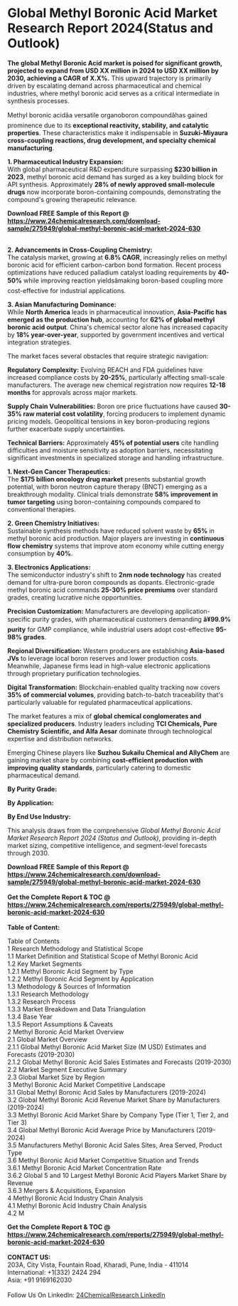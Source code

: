 <h1>Global Methyl Boronic Acid Market Research Report 2024(Status and Outlook)</h1><p><strong>The global Methyl Boronic Acid market is poised for significant growth, projected to expand from USD XX million in 2024 to USD XX million by 2030, achieving a CAGR of X.X%.</strong> This upward trajectory is primarily driven by escalating demand across pharmaceutical and chemical industries, where methyl boronic acid serves as a critical intermediate in synthesis processes.</p><p>Methyl boronic acidâa versatile organoboron compoundâhas gained prominence due to its <strong>exceptional reactivity, stability, and catalytic properties</strong>. These characteristics make it indispensable in <strong>Suzuki-Miyaura cross-coupling reactions, drug development, and specialty chemical manufacturing</strong>.</p><p><strong>1. Pharmaceutical Industry Expansion:</strong><br>
With global pharmaceutical R&amp;D expenditure surpassing <strong>$230 billion in 2023</strong>, methyl boronic acid demand has surged as a key building block for API synthesis. Approximately <strong>28% of newly approved small-molecule drugs</strong> now incorporate boron-containing compounds, demonstrating the compound's growing therapeutic relevance.</p><div><b>Download FREE Sample of this Report @ 
            <a href="https://www.24chemicalresearch.com/download-sample/275949/global-methyl-boronic-acid-market-2024-630">
            https://www.24chemicalresearch.com/download-sample/275949/global-methyl-boronic-acid-market-2024-630</a></b></div><br><p><strong>2. Advancements in Cross-Coupling Chemistry:</strong><br>
The catalysis market, growing at <strong>6.8% CAGR</strong>, increasingly relies on methyl boronic acid for efficient carbon-carbon bond formation. Recent process optimizations have reduced palladium catalyst loading requirements by <strong>40-50%</strong> while improving reaction yieldsâmaking boron-based coupling more cost-effective for industrial applications.</p><p><strong>3. Asian Manufacturing Dominance:</strong><br>
While <strong>North America</strong> leads in pharmaceutical innovation, <strong>Asia-Pacific has emerged as the production hub</strong>, accounting for <strong>62% of global methyl boronic acid output</strong>. China's chemical sector alone has increased capacity by <strong>18% year-over-year</strong>, supported by government incentives and vertical integration strategies.</p><p>The market faces several obstacles that require strategic navigation:</p><p><strong>Regulatory Complexity:</strong> Evolving REACH and FDA guidelines have increased compliance costs by <strong>20-25%</strong>, particularly affecting small-scale manufacturers. The average new chemical registration now requires <strong>12-18 months</strong> for approvals across major markets.</p><p><strong>Supply Chain Vulnerabilities:</strong> Boron ore price fluctuations have caused <strong>30-35% raw material cost volatility</strong>, forcing producers to implement dynamic pricing models. Geopolitical tensions in key boron-producing regions further exacerbate supply uncertainties.</p><p><strong>Technical Barriers:</strong> Approximately <strong>45% of potential users</strong> cite handling difficulties and moisture sensitivity as adoption barriers, necessitating significant investments in specialized storage and handling infrastructure.</p><p><strong>1. Next-Gen Cancer Therapeutics:</strong><br>
The <strong>$175 billion oncology drug market</strong> presents substantial growth potential, with boron neutron capture therapy (BNCT) emerging as a breakthrough modality. Clinical trials demonstrate <strong>58% improvement in tumor targeting</strong> using boron-containing compounds compared to conventional therapies.</p><p><strong>2. Green Chemistry Initiatives:</strong><br>
Sustainable synthesis methods have reduced solvent waste by <strong>65%</strong> in methyl boronic acid production. Major players are investing in <strong>continuous flow chemistry</strong> systems that improve atom economy while cutting energy consumption by <strong>40%</strong>.</p><p><strong>3. Electronics Applications:</strong><br>
The semiconductor industry's shift to <strong>2nm node technology</strong> has created demand for ultra-pure boron compounds as dopants. Electronic-grade methyl boronic acid commands <strong>25-30% price premiums</strong> over standard grades, creating lucrative niche opportunities.</p><p><strong>Precision Customization:</strong> Manufacturers are developing application-specific purity grades, with pharmaceutical customers demanding <strong>â¥99.9% purity</strong> for GMP compliance, while industrial users adopt cost-effective <strong>95-98% grades</strong>.</p><p><strong>Regional Diversification:</strong> Western producers are establishing <strong>Asia-based JVs</strong> to leverage local boron reserves and lower production costs. Meanwhile, Japanese firms lead in high-value electronic applications through proprietary purification technologies.</p><p><strong>Digital Transformation:</strong> Blockchain-enabled quality tracking now covers <strong>35% of commercial volumes</strong>, providing batch-to-batch traceability that's particularly valuable for regulated pharmaceutical applications.</p><p>The market features a mix of <strong>global chemical conglomerates and specialized producers</strong>. Industry leaders including <strong>TCI Chemicals, Pure Chemistry Scientific, and Alfa Aesar</strong> dominate through technological expertise and distribution networks.</p><p>Emerging Chinese players like <strong>Suzhou Sukailu Chemical and AllyChem</strong> are gaining market share by combining <strong>cost-efficient production with improving quality standards</strong>, particularly catering to domestic pharmaceutical demand.</p><p><strong>By Purity Grade:</strong></p><p><strong>By Application:</strong></p><p><strong>By End Use Industry:</strong></p><p>This analysis draws from the comprehensive <em>Global Methyl Boronic Acid Market Research Report 2024 (Status and Outlook)</em>, providing in-depth market sizing, competitive intelligence, and segment-level forecasts through 2030.</p><div><b>Download FREE Sample of this Report @ 
            <a href="https://www.24chemicalresearch.com/download-sample/275949/global-methyl-boronic-acid-market-2024-630">
            https://www.24chemicalresearch.com/download-sample/275949/global-methyl-boronic-acid-market-2024-630</a></b></div><br><div><b>Get the Complete Report & TOC @ 
            <a href="https://www.24chemicalresearch.com/reports/275949/global-methyl-boronic-acid-market-2024-630">
            https://www.24chemicalresearch.com/reports/275949/global-methyl-boronic-acid-market-2024-630</a></b></div><br>
            <b>Table of Content:</b><p>Table of Contents<br />
1 Research Methodology and Statistical Scope<br />
1.1 Market Definition and Statistical Scope of Methyl Boronic Acid<br />
1.2 Key Market Segments<br />
1.2.1 Methyl Boronic Acid Segment by Type<br />
1.2.2 Methyl Boronic Acid Segment by Application<br />
1.3 Methodology & Sources of Information<br />
1.3.1 Research Methodology<br />
1.3.2 Research Process<br />
1.3.3 Market Breakdown and Data Triangulation<br />
1.3.4 Base Year<br />
1.3.5 Report Assumptions & Caveats<br />
2 Methyl Boronic Acid Market Overview<br />
2.1 Global Market Overview<br />
2.1.1 Global Methyl Boronic Acid Market Size (M USD) Estimates and Forecasts (2019-2030)<br />
2.1.2 Global Methyl Boronic Acid Sales Estimates and Forecasts (2019-2030)<br />
2.2 Market Segment Executive Summary<br />
2.3 Global Market Size by Region<br />
3 Methyl Boronic Acid Market Competitive Landscape<br />
3.1 Global Methyl Boronic Acid Sales by Manufacturers (2019-2024)<br />
3.2 Global Methyl Boronic Acid Revenue Market Share by Manufacturers (2019-2024)<br />
3.3 Methyl Boronic Acid Market Share by Company Type (Tier 1, Tier 2, and Tier 3)<br />
3.4 Global Methyl Boronic Acid Average Price by Manufacturers (2019-2024)<br />
3.5 Manufacturers Methyl Boronic Acid Sales Sites, Area Served, Product Type<br />
3.6 Methyl Boronic Acid Market Competitive Situation and Trends<br />
3.6.1 Methyl Boronic Acid Market Concentration Rate<br />
3.6.2 Global 5 and 10 Largest Methyl Boronic Acid Players Market Share by Revenue<br />
3.6.3 Mergers & Acquisitions, Expansion<br />
4 Methyl Boronic Acid Industry Chain Analysis<br />
4.1 Methyl Boronic Acid Industry Chain Analysis<br />
4.2 M</p><div><b>Get the Complete Report & TOC @ 
            <a href="https://www.24chemicalresearch.com/reports/275949/global-methyl-boronic-acid-market-2024-630">
            https://www.24chemicalresearch.com/reports/275949/global-methyl-boronic-acid-market-2024-630</a></b></div><br><b>CONTACT US:</b><br>
            203A, City Vista, Fountain Road, Kharadi, Pune, India - 411014<br>
            International: +1(332) 2424 294<br>
            Asia: +91 9169162030 <br><br>
            Follow Us On LinkedIn: <a href="https://www.linkedin.com/company/24chemicalresearch/">24ChemicalResearch LinkedIn</a>